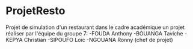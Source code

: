 # ProjetResto
Projet de simulation d'un restaurant dans le cadre académique
un projet réaliser par l'équipe du groupe 7:
-FOUDA Anthony
-BOUANGA Taviche
-KEPYA Christian
-SIPOUFO Loïc
-NGOUANA Ronny (chef de projet)
